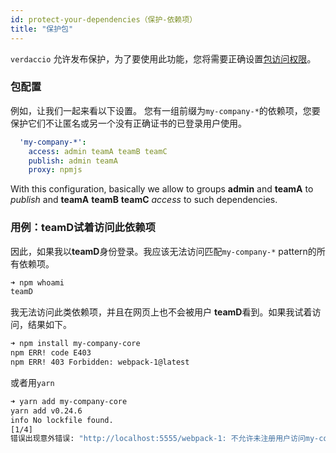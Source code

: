 ```yaml
---
id: protect-your-dependencies（保护-依赖项）
title: "保护包"
---
```

`verdaccio` 允许发布保护，为了要使用此功能，您将需要正确设置[包访问权限](packages)。

### 包配置

例如，让我们一起来看以下设置。 您有一组前缀为`my-company-*`的依赖项，您要保护它们不让匿名或另一个没有正确证书的已登录用户使用。

```yaml
  'my-company-*':
    access: admin teamA teamB teamC
    publish: admin teamA
    proxy: npmjs
```

With this configuration, basically we allow to groups **admin** and **teamA** to *publish* and **teamA** **teamB** **teamC** *access* to such dependencies.

### 用例：teamD试着访问此依赖项

因此，如果我以**teamD**身份登录。我应该无法访问匹配`my-company-*` pattern的所有依赖项。

```bash
➜ npm whoami
teamD
```

我无法访问此类依赖项，并且在网页上也不会被用户 **teamD**看到。如果我试着访问，结果如下。

```bash
➜ npm install my-company-core
npm ERR! code E403
npm ERR! 403 Forbidden: webpack-1@latest
```

或者用`yarn`

```bash
➜ yarn add my-company-core
yarn add v0.24.6
info No lockfile found.
[1/4] 
错误出现意外错误: "http://localhost:5555/webpack-1: 不允许未注册用户访问my-company-core包"。
```